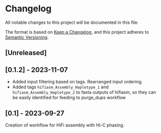 # Changelog

All notable changes to this project will be documented in this file.

The format is based on [Keep a Changelog](https://keepachangelog.com/en/1.0.0/),
and this project adheres to [Semantic Versioning](https://semver.org/spec/v2.0.0.html).

## [Unreleased]

## [0.1.2] - 2023-11-07

- Added input filtering based on tags. Rearranged input ordering.
- Added tags `hifiasm_Assembly_Haplotype_1` and `hifiasm_Assembly_Haplotype_2` to fasta outputs of hifiasm, so they can be easily identified for feeding to purge_dups workflow

## [0.1] - 2023-09-27

Creation of workflow for HiFi assembly with Hi-C phasing. 
